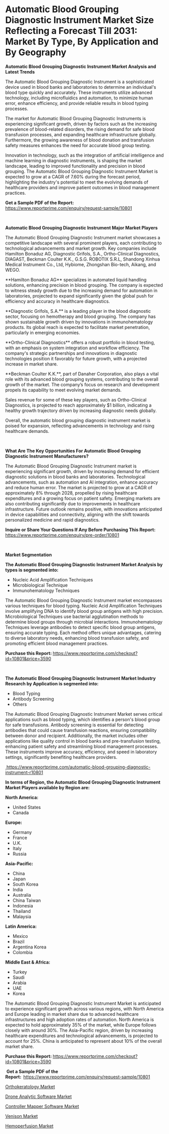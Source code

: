 <p><h1>Automatic Blood Grouping Diagnostic Instrument Market Size Reflecting a Forecast Till 2031: Market By Type, By Application and By Geography</h1></p><p><strong>Automatic Blood Grouping Diagnostic Instrument Market Analysis and Latest Trends</strong></p>
<p><p>The Automatic Blood Grouping Diagnostic Instrument is a sophisticated device used in blood banks and laboratories to determine an individual's blood type quickly and accurately. These instruments utilize advanced technology, including microfluidics and automation, to minimize human error, enhance efficiency, and provide reliable results in blood typing processes. </p><p>The market for Automatic Blood Grouping Diagnostic Instruments is experiencing significant growth, driven by factors such as the increasing prevalence of blood-related disorders, the rising demand for safe blood transfusion processes, and expanding healthcare infrastructure globally. Furthermore, the growing awareness of blood donation and transfusion safety measures enhances the need for accurate blood group testing.</p><p>Innovation in technology, such as the integration of artificial intelligence and machine learning in diagnostic instruments, is shaping the market landscape, leading to improved functionality and precision in blood grouping. The Automatic Blood Grouping Diagnostic Instrument Market is expected to grow at a CAGR of 7.60% during the forecast period, highlighting the industry's potential to meet the evolving demands of healthcare providers and improve patient outcomes in blood management practices.</p></p>
<p><strong>Get a Sample PDF of the Report:&nbsp;</strong> <a href="https://www.reportprime.com/enquiry/request-sample/10801?utm_campaign=1080&utm_medium=2&utm_source=Github&utm_content=ia&utm_term=29112024&utm_id=automatic-blood-grouping-diagnostic-instrument">https://www.reportprime.com/enquiry/request-sample/10801</a></p>
<p>&nbsp;</p>
<p><strong>Automatic Blood Grouping Diagnostic Instrument Major Market Players</strong></p>
<p><p>The Automatic Blood Grouping Diagnostic Instrument market showcases a competitive landscape with several prominent players, each contributing to technological advancements and market growth. Key companies include Hamilton Bonaduz AG, Diagnostic Grifols, S.A., Ortho-Clinical Diagnostics, DIAGAST, Beckman Coulter K.K., G.S.G. ROBOTIX S.R.L, Shandong Xinhua Medical Instrument Co., Ltd, Hybiome, Zhongshan Bio-tech, Aikang, and WEGO.</p><p>**Hamilton Bonaduz AG** specializes in automated liquid handling solutions, enhancing precision in blood grouping. The company is expected to witness steady growth due to the increasing demand for automation in laboratories, projected to expand significantly given the global push for efficiency and accuracy in healthcare diagnostics.</p><p>**Diagnostic Grifols, S.A.** is a leading player in the blood diagnostic sector, focusing on hemotherapy and blood grouping. The company has shown sustainable growth driven by innovations in immunohematology products. Its global reach is expected to facilitate market penetration, particularly in emerging economies.</p><p>**Ortho-Clinical Diagnostics** offers a robust portfolio in blood testing, with an emphasis on system integration and workflow efficiency. The company's strategic partnerships and innovations in diagnostic technologies position it favorably for future growth, with a projected increase in market share.</p><p>**Beckman Coulter K.K.**, part of Danaher Corporation, also plays a vital role with its advanced blood grouping systems, contributing to the overall growth of the market. The company’s focus on research and development propels its capability to meet evolving market demands.</p><p>Sales revenue for some of these key players, such as Ortho-Clinical Diagnostics, is projected to reach approximately $1 billion, indicating a healthy growth trajectory driven by increasing diagnostic needs globally.</p><p>Overall, the automatic blood grouping diagnostic instrument market is poised for expansion, reflecting advancements in technology and rising healthcare demands.</p></p>
<p>&nbsp;</p>
<p><strong>What Are The Key Opportunities For Automatic Blood Grouping Diagnostic Instrument Manufacturers?</strong></p>
<p><p>The Automatic Blood Grouping Diagnostic Instrument market is experiencing significant growth, driven by increasing demand for efficient diagnostic solutions in blood banks and laboratories. Technological advancements, such as automation and AI integration, enhance accuracy and reduce human error. The market is projected to grow at a CAGR of approximately 8% through 2028, propelled by rising healthcare expenditures and a growing focus on patient safety. Emerging markets are also contributing significantly due to improvements in healthcare infrastructure. Future outlook remains positive, with innovations anticipated in device capabilities and connectivity, aligning with the shift towards personalized medicine and rapid diagnostics.</p></p>
<p><strong>Inquire or Share Your Questions If Any Before Purchasing This Report:</strong> <a href="https://www.reportprime.com/enquiry/pre-order/10801?utm_campaign=1080&utm_medium=2&utm_source=Github&utm_content=ia&utm_term=29112024&utm_id=automatic-blood-grouping-diagnostic-instrument">https://www.reportprime.com/enquiry/pre-order/10801</a></p>
<p>&nbsp;</p>
<p><strong>Market Segmentation</strong></p>
<p><strong>The Automatic Blood Grouping Diagnostic Instrument Market Analysis by types is segmented into:</strong></p>
<p><ul><li>Nucleic Acid Amplification Techniques</li><li>Microbiological Technique</li><li>Immunohematology Techniques</li></ul></p>
<p><p>The Automatic Blood Grouping Diagnostic Instrument market encompasses various techniques for blood typing. Nucleic Acid Amplification Techniques involve amplifying DNA to identify blood group antigens with high precision. Microbiological Techniques use bacterial agglutination methods to determine blood groups through microbial interactions. Immunohematology Techniques leverage antibodies to detect specific blood group antigens, ensuring accurate typing. Each method offers unique advantages, catering to diverse laboratory needs, enhancing blood transfusion safety, and promoting efficient blood management practices.</p></p>
<p><strong>Purchase this Report:&nbsp;</strong><a href="https://www.reportprime.com/checkout?id=10801&price=3590&utm_campaign=1080&utm_medium=2&utm_source=Github&utm_content=ia&utm_term=29112024&utm_id=automatic-blood-grouping-diagnostic-instrument">https://www.reportprime.com/checkout?id=10801&price=3590</a></p>
<p>&nbsp;</p>
<p><strong>The Automatic Blood Grouping Diagnostic Instrument Market Industry Research by Application is segmented into:</strong></p>
<p><ul><li>Blood Typing</li><li>Antibody Screening</li><li>Others</li></ul></p>
<p><p>The Automatic Blood Grouping Diagnostic Instrument Market serves critical applications such as blood typing, which identifies a person's blood group for safe transfusions. Antibody screening is essential for detecting antibodies that could cause transfusion reactions, ensuring compatibility between donor and recipient. Additionally, the market includes other applications like quality control in blood banks and pre-transfusion testing, enhancing patient safety and streamlining blood management processes. These instruments improve accuracy, efficiency, and speed in laboratory settings, significantly benefiting healthcare providers.</p></p>
<p><a href="https://www.reportprime.com/automatic-blood-grouping-diagnostic-instrument-r10801?utm_campaign=1080&utm_medium=2&utm_source=Github&utm_content=ia&utm_term=29112024&utm_id=automatic-blood-grouping-diagnostic-instrument">&nbsp;https://www.reportprime.com/automatic-blood-grouping-diagnostic-instrument-r10801</a></p>
<p><strong>In terms of Region, the Automatic Blood Grouping Diagnostic Instrument Market Players available by Region are:</strong></p>
<p>
    <p> <strong> North America: </strong>
        <ul>
            <li>United States</li>
            <li>Canada</li>
        </ul>
        </p> 
    <p> <strong> Europe: </strong>
        <ul>
            <li>Germany</li>
            <li>France</li>
            <li>U.K.</li>
            <li>Italy</li>
            <li>Russia</li>
        </ul>
        </p> 
    <p> <strong> Asia-Pacific: </strong>
        <ul>
            <li>China</li>
            <li>Japan</li>
            <li>South Korea</li>
            <li>India</li>
            <li>Australia</li>
            <li>China Taiwan</li>
            <li>Indonesia</li>
            <li>Thailand</li>
            <li>Malaysia</li>
        </ul>
        </p> 
    <p> <strong> Latin America: </strong>
        <ul>
            <li>Mexico</li>
            <li>Brazil</li>
            <li>Argentina Korea</li>
            <li>Colombia</li>
        </ul>
        </p> 
    <p> <strong> Middle East & Africa: </strong>
        <ul>
            <li>Turkey</li>
            <li>Saudi</li>
            <li>Arabia</li>
            <li>UAE</li>
            <li>Korea</li>
        </ul>
    </p>
    </p>
<p><p>The Automatic Blood Grouping Diagnostic Instrument Market is anticipated to experience significant growth across various regions, with North America and Europe leading in market share due to advanced healthcare infrastructures and high adoption rates of automation. North America is expected to hold approximately 35% of the market, while Europe follows closely with around 30%. The Asia-Pacific region, driven by increasing healthcare expenditures and technological advancements, is projected to account for 25%. China is anticipated to represent about 10% of the overall market share.</p></p>
<p><strong>Purchase this Report: </strong><a href="https://www.reportprime.com/checkout?id=10801&price=3590&utm_campaign=1080&utm_medium=2&utm_source=Github&utm_content=ia&utm_term=29112024&utm_id=automatic-blood-grouping-diagnostic-instrument">https://www.reportprime.com/checkout?id=10801&price=3590</a></p>
<p>&nbsp;<strong>Get a Sample PDF of the Report:&nbsp;&nbsp;</strong><a href="https://www.reportprime.com/enquiry/request-sample/10801?utm_campaign=1080&utm_medium=2&utm_source=Github&utm_content=ia&utm_term=29112024&utm_id=automatic-blood-grouping-diagnostic-instrument">https://www.reportprime.com/enquiry/request-sample/10801</a></p>
<p><strong></strong></p>
<p><p><a href="https://www.linkedin.com/pulse/comprehensive-orthokeratology-market-report-2024-2031-135-3x0re?utm_campaign=1080&utm_medium=2&utm_source=Github&utm_content=ia&utm_term=29112024&utm_id=automatic-blood-grouping-diagnostic-instrument">Orthokeratology Market</a></p><p><a href="https://issuu.com/reportprime-2/docs/drone-analytic-software-market-size_df458a3d1011a4?utm_campaign=1080&utm_medium=2&utm_source=Github&utm_content=ia&utm_term=29112024&utm_id=automatic-blood-grouping-diagnostic-instrument">Drone Analytic Software Market</a></p><p><a href="https://issuu.com/reportprime-2/docs/controller-mapper-software-market-s_dfe02c75e89093?utm_campaign=1080&utm_medium=2&utm_source=Github&utm_content=ia&utm_term=29112024&utm_id=automatic-blood-grouping-diagnostic-instrument">Controller Mapper Software Market</a></p><p><a href="https://www.linkedin.com/pulse/exploring-growth-opportunities-venison-market-expected-cagr-yzcqe?utm_campaign=1080&utm_medium=2&utm_source=Github&utm_content=ia&utm_term=29112024&utm_id=automatic-blood-grouping-diagnostic-instrument">Venison Market</a></p><p><a href="https://www.linkedin.com/pulse/hemoperfusion-market-growth-forecast-149-cagr-from-2024-2031-khoxe?utm_campaign=1080&utm_medium=2&utm_source=Github&utm_content=ia&utm_term=29112024&utm_id=automatic-blood-grouping-diagnostic-instrument">Hemoperfusion Market</a></p></p>